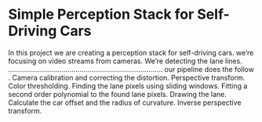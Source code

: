 # Simple Perception Stack for Self-Driving Cars
In this project we are creating a perception stack for self-driving cars.
we’re  focusing on video streams from cameras. 
We’re detecting the lane lines.
..............................................................................
our pipeline does the follow .
Camera calibration and correcting the distortion.
Perspective transform.
Color thresholding.
Finding the lane pixels using sliding windows.
Fitting a second order polynomial to the found lane pixels.
Drawing the lane.
Calculate the car offset and the radius of curvature.
Inverse perspective transform.
